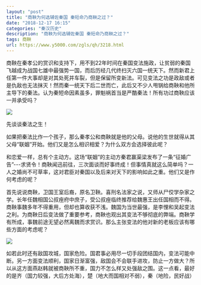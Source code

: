 ```yaml
---
layout: "post"
title: "商鞅为何选辅佐秦国 秦短命乃商鞅之过？"
date: "2018-12-17 16:15"
categories: "秦汉历史"
description: "商鞅为何选辅佐秦国 秦短命乃商鞅之过？"
tags: 商鞅
url: https://www.y5000.com/zgls/qh/3218.html
---
```






商鞅在秦孝公的赏识和支持下，用不到22年时间在秦国变法施政，让贫弱的秦国飞越成为战国七雄中最强势一国，而后历经几代终扫灭六国一统天下。然而新君上任第一件大事却是对其处死并车裂，但是保留所变新法。可见变法之功是政敌或者是仇敌也无法抹灭！然而秦一统天下后二世而亡，此后又不少人甩锅给商鞅和他所主导下的秦法。认为秦短命因素虽多，罪魁祸首当是严酷秦法！所有功过商鞅应该一并承受吗？

![](https://img.y5000.com/uploads/allimg/160926/6-1609260911393A.jpg)

先谈谈秦法之生！

如果把秦法比作一个孩子，那么秦孝公和商鞅就是他的父母。说他的生世就得从其父母“联姻”开始。他们又是怎么相识相爱？为什么双方会选择彼此呢？

和恋爱一样，总有个主动方。这场“联姻”的主动方秦君赢渠梁发布了一条“征婚广告”---求贤令！商鞅闻迅前往，三次面谈而好事终成！但事情真就这么简单吗？一人之婚尚不可草率，这对君臣对秦国以及后来对天下的影响如此之重。他们又是作何考虑的呢？

首先说说商鞅，卫国王室后裔，原名卫鞅。喜刑名法家之说，又师从尸佼学杂家之学。长年任魏相国公叔痤府中庶子，受公叔痤临终推荐给魏惠王出任国相而不得。商鞅事魏多年不得重用，但却也算收获不浅。魏国为当世最强，是李悝和吴起变法之利。为商鞅日后变法做了重要参考，商鞅也观出其变法不够彻底的弊端。商鞅学有所成，事魏前途无望必然离魏而求赏识。那么主张变法的他对新的老板应该有哪些方面的考虑呢？

![](https://img.y5000.com/uploads/allimg/160926/6-160926091159222.jpg)

如若此时还有敌国攻城，国家危险。国君事必用尽一切手段团结国内，变法可能中断。另一方面变法顺利，国家日渐富强，敌国会不会联手进攻，防止一方做大？所以从这方面燕赵韩就被商鞅所不重，国力不怎么样又处强敌之围。这一点看，最好的是齐（国力较强，大后方处海），楚（地大而国相对不弱），秦（地险，民好战）
